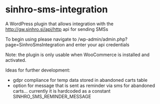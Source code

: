 # sinhro-sms-integration
A WordPress plugin that allows integration with the http://gw.sinhro.si/api/http api for sending SMSs

To begin using please navigate to /wp-admin/admin.php?page=SinhroSmsIntegration and enter your api credentials

Note: the plugin is only usable when WooCommerce is installed and activated.

Ideas for further development:

- gdpr compliance for temp data stored in abandoned carts table
- option for message that is sent as reminder via sms for abandoned carts... currently it is hardcoded as a constant SINHRO_SMS_REMINDER_MESSAGE
